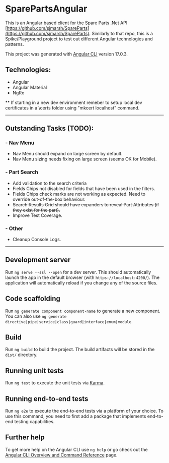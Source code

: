 # SparePartsAngular
This is an Angular based client for the Spare Parts .Net API [https://github.com/sjmarsh/SpareParts](https://github.com/sjmarsh/SpareParts).  Similarly to that repo, this is a Spike/Playground project to test out different Angular technologies and patterns.

This project was generated with [Angular CLI](https://github.com/angular/angular-cli) version 17.0.3.

## Technologies:
- Angular
- Angular Material
- NgRx

** If starting in a new dev environment remeber to setup local dev certificates in a \certs folder using "mkcert localhost" command.

---

## Outstanding Tasks (TODO):
###  - Nav Menu 
 - Nav Menu should expand on large screen by default.  
 - Nav Menu sizing needs fixing on large screen (seems OK for Mobile).
###  - Part Search
 - Add validation to the search criteria
 - Fields Chips not disabled for fields that have been used in the filters.  
 - Fields Chips check marks are not working as expected.  Need to override out-of-the-box behaviour.
 - ~~Search Results Grid should have expanders to reveal Part Attributes (if they exist for the part).~~
 - Improve Test Coverage.
### - Other
 - Cleanup Console Logs.

---

## Development server

Run `ng serve --ssl --open` for a dev server.  This should automatically launch the app in the default browser (with `https://localhost:4200/`). The application will automatically reload if you change any of the source files.


## Code scaffolding

Run `ng generate component component-name` to generate a new component. You can also use `ng generate directive|pipe|service|class|guard|interface|enum|module`.

## Build

Run `ng build` to build the project. The build artifacts will be stored in the `dist/` directory.

## Running unit tests

Run `ng test` to execute the unit tests via [Karma](https://karma-runner.github.io).

## Running end-to-end tests

Run `ng e2e` to execute the end-to-end tests via a platform of your choice. To use this command, you need to first add a package that implements end-to-end testing capabilities.

## Further help

To get more help on the Angular CLI use `ng help` or go check out the [Angular CLI Overview and Command Reference](https://angular.io/cli) page.
